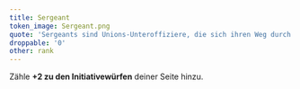 ```yaml
---
title: Sergeant
token_image: Sergeant.png
quote: 'Sergeants sind Unions-Unteroffiziere, die sich ihren Weg durch Dreck und Schlamm gebahnt haben, um als Führer und als Mentoren für neue Rekruten zu dienen. Ausnahmslos verfügen sie über erhebliche Kampferfahrung.'
droppable: '0'
other: rank
---
```


Zähle **+2 zu den Initiativewürfen** deiner Seite hinzu.